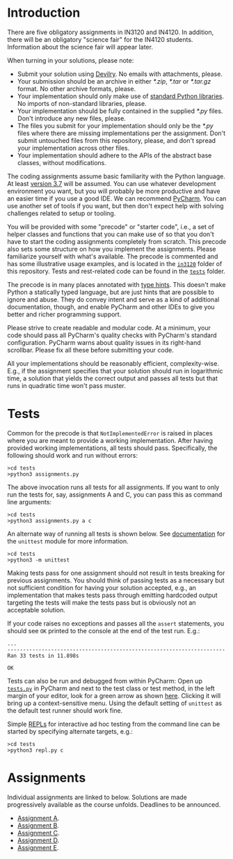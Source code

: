 # Introduction

There are five obligatory assignments in IN3120 and IN4120. In addition, there will be an obligatory "science fair" for the IN4120 students. Information about the science fair will appear later.

When turning in your solutions, please note:

* Submit your solution using [Devilry](https://devilry.ifi.uio.no/). No emails with attachments, please.
* Your submission should be an archive in either _*.zip_, _*.tar_ or _*.tar.gz_ format. No other archive formats, please.
* Your implementation should only make use of [standard Python libraries](https://docs.python.org/3/library/index.html). No imports of non-standard libraries, please.
* Your implementation should be fully contained in the supplied _*.py_ files. Don't introduce any new files, please.
* The files you submit for your implementation should only be the _*.py_ files where there are missing implementations per the assignment. Don't submit untouched files from this repository, please, and don't spread your implementation across other files.
* Your implementation should adhere to the APIs of the abstract base classes, without modifications.

The coding assignments assume basic familiarity with the Python language. At least [version 3.7](https://www.python.org/downloads/release) will be assumed. You can use whatever development environment you want, but you will probably be more productive and have an easier time if you use a good IDE. We can recommend [PyCharm](https://www.jetbrains.com/pycharm/). You can use another set of tools if you want, but then don't expect help with solving challenges related to setup or tooling.

You will be provided with some "precode" or "starter code", i.e., a set of helper classes and functions that you can make use of so that you don't have to start the coding assignments completely from scratch. This precode also sets some structure on how you implement the assignments. Please familiarize yourself with what's available. The precode is commented and has some illustrative usage examples, and is located in the [`in3120`](in3120/) folder of this repository. Tests and rest-related code can be found in the [`tests`](tests/) folder.

The precode is in many places annotated with [type hints](https://www.python.org/dev/peps/pep-0484/). This doesn't make Python a statically typed language, but are just hints that are possible to ignore and abuse. They do convey intent and serve as a kind of additional documentation, though, and enable PyCharm and other IDEs to give you better and richer programming support.

Please strive to create readable and modular code. At a minimum, your code should pass all PyCharm's quality checks with PyCharm's standard configuration. PyCharm warns about quality issues in its right-hand scrollbar. Please fix all these before submitting your code.

All your implementations should be reasonably efficient, complexity-wise. E.g., if the assignment specifies that your solution should run in logarithmic time, a solution that yields the correct output and passes all tests but that runs in quadratic time won't pass muster.

# Tests

Common for the precode is that `NotImplementedError` is raised in places where you are meant to provide a working implementation. After having provided working implementations, all tests should pass. Specifically, the following should work and run without errors:

    >cd tests
    >python3 assignments.py

The above invocation runs all tests for all assignments. If you want to only run the tests for, say, assignments A and C, you can pass this as command line arguments:

    >cd tests
    >python3 assignments.py a c

An alternate way of running all tests is shown below. See [documentation](https://docs.python.org/3/library/unittest.html#command-line-interface) for the `unittest` module for more information.

    >cd tests
    >python3 -m unittest

Making tests pass for one assignment should not result in tests breaking for previous assignments. You should think of passing tests as a necessary but not sufficient condition for having your solution accepted, e.g., an implementation that makes tests pass through emitting hardcoded output targeting the tests will make the tests pass but is obviously not an acceptable solution.

If your code raises no exceptions and passes all the `assert` statements, you should see `OK` printed to the console at the end of the test run. E.g.:

    ...
    ----------------------------------------------------------------------
    Ran 33 tests in 11.898s

    OK

Tests can also be run and debugged from within PyCharm: Open up [`tests.py`](tests/tests.py) in PyCharm and next to the test class or test method, in the left margin of your editor, look for a green arrow as shown [here](https://www.jetbrains.com/help/pycharm/testing-your-first-python-application.html). Clicking it will bring up a context-sensitive menu. Using the default setting of `unittest` as the default test runner should work fine.

Simple [REPLs](https://en.wikipedia.org/wiki/Read%E2%80%93eval%E2%80%93print_loop) for interactive ad hoc testing from the command line can be started by specifying alternate targets, e.g.:

    >cd tests
    >python3 repl.py c

# Assignments

Individual assignments are linked to below. Solutions are made progressively available as the course unfolds. Deadlines to be announced.

* [Assignment A](assignment-a.md).
* [Assignment B](assignment-b.md).
* [Assignment C](assignment-c.md).
* [Assignment D](assignment-d.md).
* [Assignment E](assignment-e.md).
